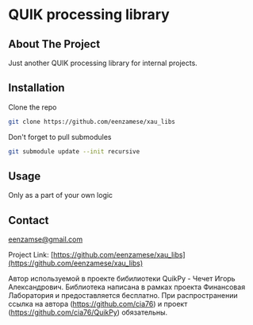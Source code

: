 <div align="center"><h1 align="left">QUIK processing library</h1></div>


<!-- ABOUT THE PROJECT -->
## About The Project

Just another QUIK processing library for internal projects.

## Installation

Clone the repo
   ```sh
   git clone https://github.com/eenzamese/xau_libs
   ```
Don't forget to pull submodules
   ```sh
   git submodule update --init recursive
   ```

## Usage

Only as a part of your own logic

## Contact

eenzamse@gmail.com

Project Link: [https://github.com/eenzamese/xau_libs](https://github.com/eenzamese/xau_libs)


Автор используемой в проекте бибилиотеки QuikPy - Чечет Игорь Александрович.
Библиотека написана в рамках проекта Финансовая Лаборатория и предоставляется бесплатно. При распространении ссылка на автора (https://github.com/cia76) и проект (https://github.com/cia76/QuikPy) обязательны.